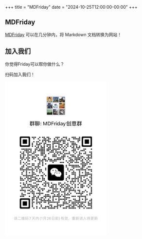 +++
title = "MDFriday"
date = "2024-10-25T12:00:00-00:00"
+++

## MDFriday 

[MDFriday](https://mdfriday.com) 可以在几分钟内，将 Markdown 文档转换为网站！

## 加入我们 

你觉得Friday可以帮你做什么？

扫码加入我们！

![MDFriday](mdfriday.jpeg)